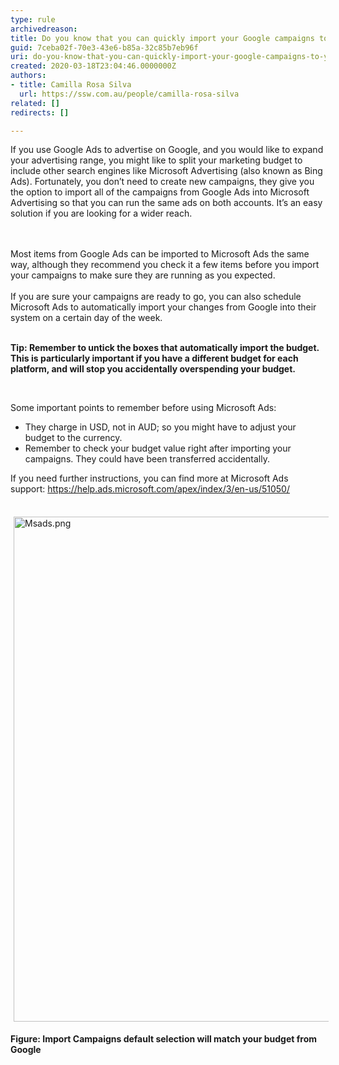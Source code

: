 ```yaml
---
type: rule
archivedreason: 
title: Do you know that you can quickly import your Google campaigns to your Microsoft Ads?
guid: 7ceba02f-70e3-43e6-b85a-32c85b7eb96f
uri: do-you-know-that-you-can-quickly-import-your-google-campaigns-to-your-microsoft-ads
created: 2020-03-18T23:04:46.0000000Z
authors:
- title: Camilla Rosa Silva
  url: https://ssw.com.au/people/camilla-rosa-silva
related: []
redirects: []

---
```



​If you use Google Ads to advertise on Google, and you would like to expand your advertising range, you might like to split your marketing budget to include other search engines like Microsoft Advertising (also known as Bing Ads). Fortunately, you don’t need to create new campaigns, they give you the option to import all of the campaigns from Google Ads into Microsoft Advertising so that you can run the same ads on both accounts. It’s an easy solution if you are looking for a wider reach.<br>
<br><excerpt class='endintro'></excerpt><br>
<p>​Most items from Google Ads can be imported to Microsoft Ads the same way, although they recommend you check it a few items before you import your campaigns to make sure they are running as you expected.<br>&#160;<br>If you are sure your campaigns are ready to go, you can also schedule Microsoft Ads to automatically import your changes from Google into their system on a certain day of the week.</p><p><span style="font-size&#58;5px;"></span><br><span style="font-weight&#58;bold;">Tip&#58;&#160;Remember to&#160;untick&#160;the boxes that automatically import the budget. This is particularly important if you have a different budget for each platform, and will stop you accidentally&#160;overspending your budget.</span><br></p><p>​​​​​<br></p><p>Some important points to remember before using Microsoft Ads&#58;<br></p><ul><li>They charge in USD, not in AUD; so you might have to adjust your budget to the currency.</li><li>Remember to check your budget value right after importing your campaigns. They could have been transferred accidentally.<br></li></ul>If you need further instructions, you can find more at Microsoft Ads support&#58;&#160;<a href="https&#58;//help.ads.microsoft.com/apex/index/3/en-us/51050/">https&#58;//help.ads.microsoft.com/apex/index/3/en-us/51050/</a><br><p></p><dl class="ssw15-rteElement-ImageArea"><br><img src="/SiteAssets/import-your-google-campaigns-to-your-microsoft-ads/Msads.png" alt="Msads.png" style="margin&#58;5px;width&#58;808px;" /></dl><div><strong>Figure&#58; Import Campaigns default selection will match your budget from Google</strong><br></div>


